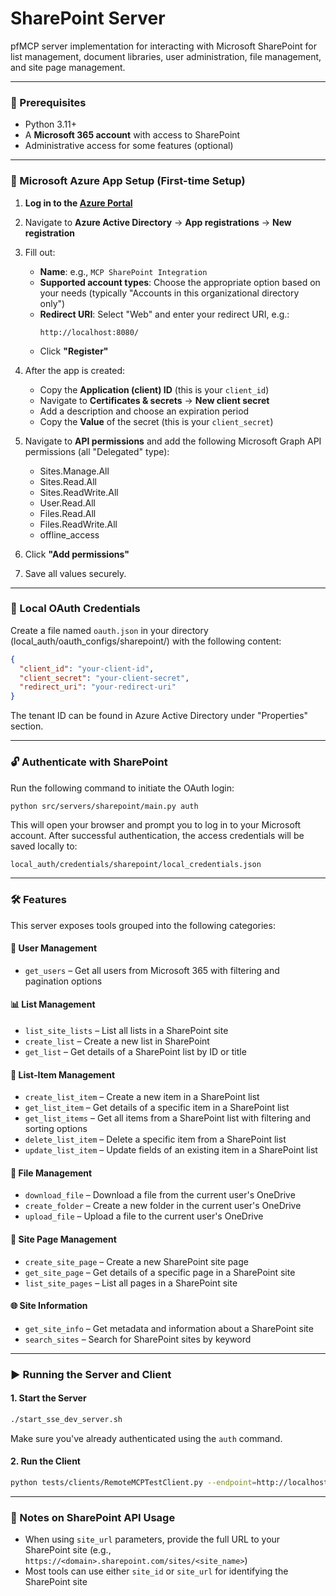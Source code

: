 # SharePoint Server

pfMCP server implementation for interacting with Microsoft SharePoint for list management, document libraries, user administration, file management, and site page management.

---

### 🚀 Prerequisites

- Python 3.11+
- A **Microsoft 365 account** with access to SharePoint
- Administrative access for some features (optional)

---

### 🔐 Microsoft Azure App Setup (First-time Setup)

1. **Log in to the [Azure Portal](https://portal.azure.com/)**
2. Navigate to **Azure Active Directory** → **App registrations** → **New registration**
3. Fill out:
   - **Name**: e.g., `MCP SharePoint Integration`
   - **Supported account types**: Choose the appropriate option based on your needs (typically "Accounts in this organizational directory only")
   - **Redirect URI**: Select "Web" and enter your redirect URI, e.g.:
     ```
     http://localhost:8080/
     ```
   - Click **"Register"**

4. After the app is created:
   - Copy the **Application (client) ID** (this is your `client_id`)
   - Navigate to **Certificates & secrets** → **New client secret**
   - Add a description and choose an expiration period
   - Copy the **Value** of the secret (this is your `client_secret`)

5. Navigate to **API permissions** and add the following Microsoft Graph API permissions (all "Delegated" type):
   - Sites.Manage.All
   - Sites.Read.All
   - Sites.ReadWrite.All
   - User.Read.All
   - Files.Read.All
   - Files.ReadWrite.All
   - offline_access

6. Click **"Add permissions"**
7. Save all values securely.

---

### 📄 Local OAuth Credentials

Create a file named `oauth.json` in your directory (local_auth/oauth_configs/sharepoint/) with the following content:

```json
{
  "client_id": "your-client-id",
  "client_secret": "your-client-secret",
  "redirect_uri": "your-redirect-uri"
}
```

The tenant ID can be found in Azure Active Directory under "Properties" section.

---

### 🔓 Authenticate with SharePoint

Run the following command to initiate the OAuth login:

```bash
python src/servers/sharepoint/main.py auth
```

This will open your browser and prompt you to log in to your Microsoft account. After successful authentication, the access credentials will be saved locally to:

```
local_auth/credentials/sharepoint/local_credentials.json
```

---

### 🛠 Features

This server exposes tools grouped into the following categories:

#### 👥 User Management
- `get_users` – Get all users from Microsoft 365 with filtering and pagination options

#### 📊 List Management
- `list_site_lists` – List all lists in a SharePoint site
- `create_list` – Create a new list in SharePoint
- `get_list` – Get details of a SharePoint list by ID or title

#### 📝 List-Item Management
- `create_list_item` – Create a new item in a SharePoint list
- `get_list_item` – Get details of a specific item in a SharePoint list
- `get_list_items` – Get all items from a SharePoint list with filtering and sorting options
- `delete_list_item` – Delete a specific item from a SharePoint list
- `update_list_item` – Update fields of an existing item in a SharePoint list

#### 📁 File Management
- `download_file` – Download a file from the current user's OneDrive
- `create_folder` – Create a new folder in the current user's OneDrive
- `upload_file` – Upload a file to the current user's OneDrive

#### 📰 Site Page Management
- `create_site_page` – Create a new SharePoint site page
- `get_site_page` – Get details of a specific page in a SharePoint site
- `list_site_pages` – List all pages in a SharePoint site

#### 🌐 Site Information
- `get_site_info` – Get metadata and information about a SharePoint site
- `search_sites` – Search for SharePoint sites by keyword

---

### ▶️ Running the Server and Client

#### 1. Start the Server

```bash
./start_sse_dev_server.sh
```

Make sure you've already authenticated using the `auth` command.

#### 2. Run the Client

```bash
python tests/clients/RemoteMCPTestClient.py --endpoint=http://localhost:8000/sharepoint/local
```

---

### 📌 Notes on SharePoint API Usage

- When using `site_url` parameters, provide the full URL to your SharePoint site (e.g., `https://<domain>.sharepoint.com/sites/<site_name>`)
- Most tools can use either `site_id` or `site_url` for identifying the SharePoint site